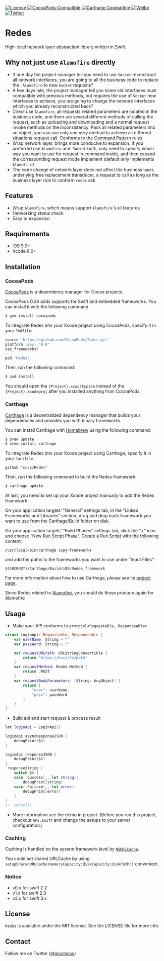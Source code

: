 [![License](https://img.shields.io/badge/license-MIT-lightgrey.svg)](https://github.com/cuzv/PhotoBrowser/blob/master/LICENSE)
[![CocoaPods Compatible](https://img.shields.io/badge/CocoaPods-v2.0.0-green.svg)](https://github.com/CocoaPods/CocoaPods)
[![Carthage Compatible](https://img.shields.io/badge/Carthage-compatible-4BC51D.svg?style=flat)](https://github.com/Carthage/Carthage)
[![Weibo](https://img.shields.io/badge/Weibo-cuzval-yellowgreen.svg)](http://weibo.com/cuzval/)
[![Twitter](https://img.shields.io/twitter/url/http/shields.io.svg?style=social)](http://twitter.com/mochxiao)

# Redes

High-level network layer abstraction library written in Swift.

## Why not just use `Alamofire` directly

- If one day the project manager tell you need to use `Socket` reconstruct all network interfaces, you are going to all the business code to replace the ` Alamofire` to new `Socket` requests?
- A few days late, the project manager tell you some old interfaces must compatible with previous methods, but requires the use of `Socket` new interfaces to achieve, you are going to change the network interfaces which you already reconstructed back?
- Direct use `Alamofire`, all requests related parameters are located in the business code, and there are several different methods of calling the request, such as uploading and downloading and a normal request invoke methods on the inconsistency. Pack all related parameters into an object, you can use only one very method to achieve all different situations request call. Conforms to the [Command Pattern](https://en.wikipedia.org/wiki/Command_pattern) rules
- Wrap network layer, brings more conducive to expansion. If you preferred use `Alamofire` and` Socket` both, only need to specify which way you want to use for request in command inside, and then expand the corresponding request mode implement (default only implements `Alamofire`)
- The code change of network layer does not affect the  business layer, underlying free replacement transducer, a request to call as long as the business layer rule to conform `redes` ask

## Features

- Wrap `Alamofire`, which means support `Alamofire`'s all features
- Networking status check
- Easy to expansion

## Requirements

- iOS 9.0+
- Xcode 8.0+

## Installation

### CocoaPods

[CocoaPods](http://cocoapods.org) is a dependency manager for Cocoa projects.

CocoaPods 0.36 adds supports for Swift and embedded frameworks. You can install it with the following command:

``` bash
$ gem install cocoapods
```

To integrate Redes into your Xcode project using CocoaPods, specify it in your `Podfile`:

``` ruby
source 'https://github.com/CocoaPods/Specs.git'
platform :ios, '9.0'
use_frameworks!

pod 'Redes'
```

Then, run the following command:

``` bash
$ pod install
```

You should open the `{Project}.xcworkspace` instead of the `{Project}.xcodeproj` after you installed anything from CocoaPods.

### Carthage

[Carthage](https://github.com/Carthage/Carthage) is a decentralized dependency manager that builds your dependencies and provides you with binary frameworks.

You can install Carthage with [Homebrew](http://brew.sh) using the following command:

``` bash
$ brew update
$ brew install carthage
```

To integrate Redes into your Xcode project using Carthage, specify it in your `Cartfile`:

``` ogdl
github "cuzv/Redes"
```

Then, run the following command to build the Redes framework:

``` bash
$ carthage update
```

At last, you need to set up your Xcode project manually to add the Redes framework.

On your application targets’ “General” settings tab, in the “Linked Frameworks and Libraries” section, drag and drop each framework you want to use from the Carthage/Build folder on disk.

On your application targets’ “Build Phases” settings tab, click the “+” icon and choose “New Run Script Phase”. Create a Run Script with the following content:

```
/usr/local/bin/carthage copy-frameworks
```

and add the paths to the frameworks you want to use under “Input Files”:

```
$(SRCROOT)/Carthage/Build/iOS/Redes.framework
```

For more information about how to use Carthage, please see its [project page](https://github.com/Carthage/Carthage).

Since Redes related to [Alamofire](https://github.com/Alamofire/Alamofire), you should do those produce again for Alamofire

## Usage

- Make your API conforms to `protocol<Requestable, Responseable>`

``` swift
struct LoginApi: Requestable, Responseable {
    var userName: String = ""
    var passWord: String = ""

    var requestURLPath: URLStringConvertible {
        return "https://host/to/path"
    }
    var requestMethod: Redes.Method {
        return .POST
    }
    var requestBodyParameters: [String: AnyObject] {
        return [
            "user": userName,
            "pass": passWord
        ]
    }
}
```

- Build api and start request & process result

``` swift
let loginApi = LoginApi()

loginApi.asyncResponseJSON {
    debugPrint($0)
}

loginApi.responseJSON {
    debugPrint($0)
}
.responseString {
    switch $0 {
    case .Success(_, let string):
        debugPrint(string)
    case .Failure(_, let error):
        debugPrint(error)
    }
}
// .cancel()
```

- More information see the demo in project. (Before you run this project, checkout `API.swift` and change the setups to your server configuration.)

### Caching

Caching is handled on the system framework level by [`NSURLCache`](https://developer.apple.com/library/mac/documentation/Cocoa/Reference/Foundation/Classes/NSURLCache_Class/Reference/Reference.html#//apple_ref/occ/cl/NSURLCache).

You could set shared URLCache by using `setupSharedURLCache(memoryCapacity:diskCapacity:diskPath:)` convenient.

### Notice

-   v0.x for swift 2.2
-   v1.x for swift 2.3
-   v2.x for swift 3.x

## License

`Redes` is available under the MIT license. See the LICENSE file for more info.

## Contact

Follow me on Twitter ([@mochxiao](https://twitter.com/mochxiao))
